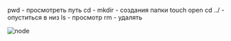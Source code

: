 pwd - просмотреть путь
cd - 
mkdir - создания папки 
touch
open
cd ../ - опуститься в низ 
ls - просмотр
rm - удалять

![node](https://github.com/user-attachments/assets/a297ea17-373b-415a-bc2f-95f7938e95b8)
